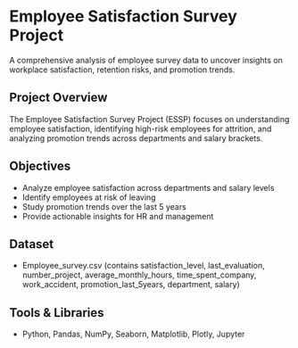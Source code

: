 # Employee Satisfaction Survey Project

A comprehensive analysis of employee survey data to uncover insights on workplace satisfaction, retention risks, and promotion trends.

## Project Overview
The Employee Satisfaction Survey Project (ESSP) focuses on understanding employee satisfaction, identifying high-risk employees for attrition, and analyzing promotion trends across departments and salary brackets.

## Objectives
- Analyze employee satisfaction across departments and salary levels
- Identify employees at risk of leaving
- Study promotion trends over the last 5 years
- Provide actionable insights for HR and management

## Dataset
- Employee_survey.csv (contains satisfaction_level, last_evaluation, number_project, average_monthly_hours, time_spent_company, work_accident, promotion_last_5years, department, salary)

## Tools & Libraries
- Python, Pandas, NumPy, Seaborn, Matplotlib, Plotly, Jupyter


